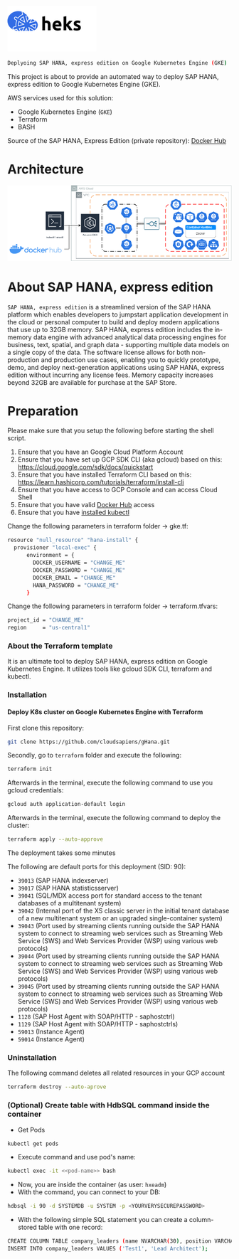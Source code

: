 [![heks logo](https://github.com/cloudsapiens/heks/blob/main/heks-logo.png)](https://github.com/cloudsapiens/heks)
```sh
Deplyoing SAP HANA, express edition on Google Kubernetes Engine (GKE)
```

This project is about to provide an automated way to deploy SAP HANA, express edition to Google Kubernetes Engine (GKE).

AWS services used for this solution:
  - Google Kubernetes Engine (```GKE```)
  - Terraform
  - BASH

Source of the SAP HANA, Express Edition (private repository):  [Docker Hub](https://hub.docker.com/_/sap-hana-express-edition)

# Architecture
[![heks architecture](https://github.com/cloudsapiens/heks/blob/main/architecture.png)](https://github.com/cloudsapiens/heks/blob/main/imgs/architecture.png) 

# About SAP HANA, express edition
```SAP HANA, express edition``` is a streamlined version of the SAP HANA platform which enables developers to jumpstart application development in the cloud or personal computer to build and deploy modern applications that use up to 32GB memory. SAP HANA, express edition includes the in-memory data engine with advanced analytical data processing engines for business, text, spatial, and graph data - supporting multiple data models on a single copy of the data. 
The software license allows for both non-production and production use cases, enabling you to quickly prototype, demo, and deploy next-generation applications using SAP HANA, express edition without incurring any license fees. Memory capacity increases beyond 32GB are available for purchase at the SAP Store.

# Preparation

Please make sure that you setup the following before starting the shell script.

1) Ensure that you have an Google Cloud Platform Account
2) Ensure that you have set up GCP SDK CLI (aka gcloud) based on this: https://cloud.google.com/sdk/docs/quickstart
3) Ensure that you have installed Terraform CLI based on this: https://learn.hashicorp.com/tutorials/terraform/install-cli 
4) Ensure that you have access to GCP Console and can access Cloud Shell 
5) Ensure that you have valid [Docker Hub](https://hub.docker.com/) access
6) Ensure that you have [installed kubectl](https://kubernetes.io/docs/tasks/tools/install-kubectl/)

Change the following parameters in terraform folder -> gke.tf:

```sh
resource "null_resource" "hana-install" {
  provisioner "local-exec" {
      environment = {
        DOCKER_USERNAME = "CHANGE_ME"
        DOCKER_PASSWORD = "CHANGE_ME"
        DOCKER_EMAIL = "CHANGE_ME"
        HANA_PASSWORD = "CHANGE_ME"
      }
```

Change the following parameters in terraform folder -> terraform.tfvars:

```sh
project_id = "CHANGE_ME"
region     = "us-central1"
```

### About the Terraform template 

It is an ultimate tool to deploy SAP HANA, express edition on Google Kubernetes Engine. It utilizes tools like gcloud SDK CLI, terraform and kubectl. 

### Installation

#### Deploy K8s cluster on Google Kubernetes Engine with Terraform


First clone this repository: 
```sh
git clone https://github.com/cloudsapiens/gHana.git
```

Secondly, go to ```terraform``` folder and execute the following:
```sh
terraform init
```

Afterwards in the terminal, execute the following command to use you gcloud credentials:
```sh
gcloud auth application-default login
```

Afterwards in the terminal, execute the following command to deploy the cluster:
```sh
terraform apply --auto-approve
```

The deployment takes some minutes

The following are default ports for this deployment (SID: 90):
 - ```39013``` (SAP HANA indexserver)
 - ```39017``` (SAP HANA statisticsserver)
 - ```39041``` (SQL/MDX access port for standard access to the tenant databases of a multitenant system)
 - ```39042``` (Internal port of the XS classic server in the initial tenant database of a new multitenant system or an upgraded single-container system)
 - ```39043``` (Port used by streaming clients running outside the SAP HANA system to connect to streaming web services such as Streaming Web Service (SWS) and Web Services Provider (WSP) using various web protocols)
 - ```39044``` (Port used by streaming clients running outside the SAP HANA system to connect to streaming web services such as Streaming Web Service (SWS) and Web Services Provider (WSP) using various web protocols)
 - ```39045``` (Port used by streaming clients running outside the SAP HANA system to connect to streaming web services such as Streaming Web Service (SWS) and Web Services Provider (WSP) using various web protocols)
 - ```1128``` (SAP Host Agent with SOAP/HTTP - saphostctrl)
 - ```1129``` (SAP Host Agent with SOAP/HTTP - saphostctrls)
 - ```59013``` (Instance Agent)
 - ```59014``` (Instance Agent)

### Uninstallation

The following command deletes all related resources in your GCP account
```sh
terraform destroy --auto-aprove
```


### (Optional) Create table with HdbSQL command inside the container
 - Get Pods
```sh 
kubectl get pods
```
 - Execute command and use pod's name: 
```sh 
kubectl exec -it <<pod-name>> bash
```
 - Now, you are inside the container (as user: ```hxeadm```)
 - With the command, you can connect to your DB: 
``` sh 
hdbsql -i 90 -d SYSTEMDB -u SYSTEM -p <YOURVERYSECUREPASSWORD> 
```
 - With the following simple SQL statement you can create a column-stored table with one record: 

```sh
CREATE COLUMN TABLE company_leaders (name NVARCHAR(30), position VARCHAR(30));
INSERT INTO company_leaders VALUES ('Test1', 'Lead Architect');
```
